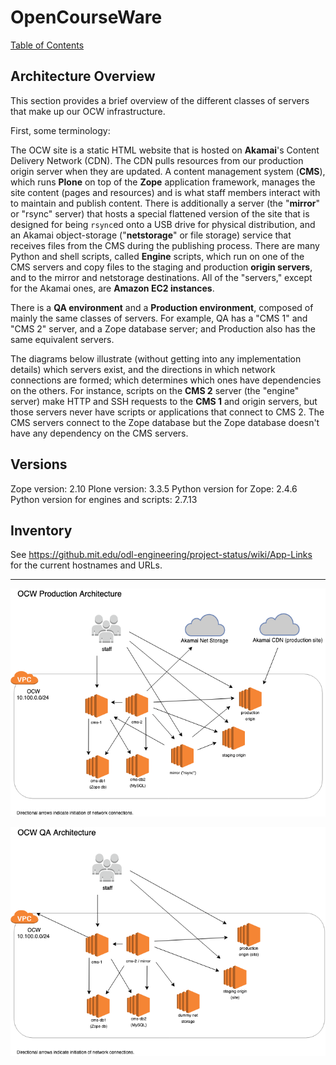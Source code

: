 # OpenCourseWare

[Table of Contents](index.md)

## Architecture Overview

This section provides a brief overview of the different classes of servers that make up our OCW infrastructure.

First, some terminology:

The OCW site is a static HTML website that is hosted on **Akamai**'s Content Delivery Network (CDN). The CDN pulls resources from our production origin server when they are updated. A content management system (**CMS**), which runs **Plone** on top of the **Zope** application framework, manages the site content (pages and resources) and is what staff members interact with to maintain and publish content. There is additionally a server (the "**mirror**" or "rsync" server) that hosts a special flattened version of the site that is designed for being `rsync`ed onto a USB drive for physical distribution, and an Akamai object-storage ("**netstorage**" or file storage) service that receives files from the CMS during the publishing process. There are many Python and shell scripts, called **Engine** scripts, which run on one of the CMS servers and copy files to the staging and production **origin servers**, and to the mirror and netstorage destinations. All of the "servers," except for the Akamai ones, are **Amazon EC2 instances**.

There is a **QA environment** and a **Production environment**, composed of mainly the same classes of servers.  For example, QA has a "CMS 1" and "CMS 2" server, and a Zope database server; and Production also has the same equivalent servers.

The diagrams below illustrate (without getting into any implementation details) which servers exist, and the directions in which network connections are formed; which determines which ones have dependencies on the others. For instance, scripts on the **CMS 2** server (the "engine" server) make HTTP and SSH requests to the **CMS 1** and origin servers, but those servers never have scripts or applications that connect to CMS 2. The CMS servers connect to the Zope database but the Zope database doesn't have any dependency on the CMS servers.

## Versions

Zope version: 2.10
Plone version: 3.3.5
Python version for Zope: 2.4.6
Python version for engines and scripts: 2.7.13


## Inventory

See <https://github.mit.edu/odl-engineering/project-status/wiki/App-Links> for the current hostnames and URLs.

***

![OCW production architecture](./images/ocw_production_architecture.png)

![OCW QA architecture](./images/ocw_qa_architecture.png)

